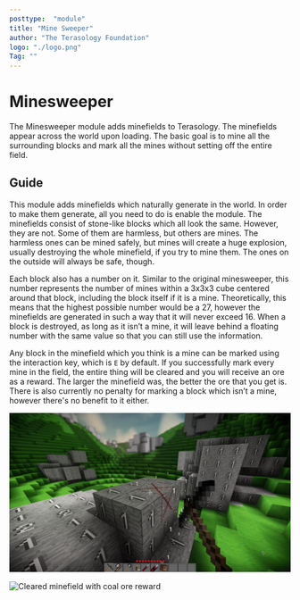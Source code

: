 ```yaml
---
posttype:  "module"  
title: "Mine Sweeper"
author: "The Terasology Foundation"
logo: "./logo.png"
Tag: ""
---
```

# Minesweeper

The Minesweeper module adds minefields to Terasology. The minefields appear across the world upon loading. The basic goal is to mine all the surrounding blocks and mark all the mines without setting off the entire field.

## Guide

This module adds minefields which naturally generate in the world. In order to make them generate, all you need to do is enable the module. The minefields consist of stone-like blocks which all look the same. However, they are not. Some of them are harmless, but others are mines. The harmless ones can be mined safely, but mines will create a huge explosion, usually destroying the whole minefield, if you try to mine them. The ones on the outside will always be safe, though.

Each block also has a number on it. Similar to the original minesweeper, this number represents the number of mines within a 3x3x3 cube centered around that block, including the block itself if it is a mine. Theoretically, this means that the highest possible number would be a 27, however the minefields are generated in such a way that it will never exceed 16. When a block is destroyed, as long as it isn’t a mine, it will leave behind a floating number with the same value so that you can still use the information.

Any block in the minefield which you think is a mine can be marked using the interaction key, which is `E` by default. If you successfully mark every mine in the field, the entire thing will be cleared and you will receive an ore as a reward. The larger the minefield was, the better the ore that you get is. There is also currently no penalty for marking a block which isn’t a mine, however there's no benefit to it either.

![Minefield with some blocks mined and one mine marked](https://raw.githubusercontent.com/Terasology/Minesweeper/master/image.png)

![Cleared minefield with coal ore reward](https://user-images.githubusercontent.com/1063833/33593053-ad1a4692-d95b-11e7-9116-21ccec981536.jpg)
